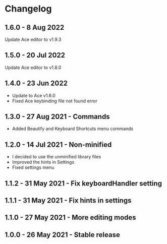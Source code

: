 # Changelog

## 1.6.0 - 8 Aug 2022

Update Ace editor to v1.9.3

## 1.5.0 - 20 Jul 2022

Update Ace editor to v1.8.0

## 1.4.0 - 23 Jun 2022

* Update to Ace v1.6.0
* Fixed Ace keybinding file not found error

## 1.3.0 - 27 Aug 2021 - Commands

* Added Beautify and Keyboard Shortcuts menu commands

## 1.2.0 - 14 Jul 2021 - Non-minified

* I decided to use the unminified library files
* Improved the hints in Settings
* Fixed settings menu

## 1.1.2 - 31 May 2021 - Fix keyboardHandler setting

## 1.1.1 - 31 May 2021 - Fix hints in settings

## 1.1.0 - 27 May 2021 - More editing modes

## 1.0.0 - 26 May 2021 - Stable release
